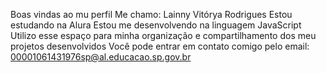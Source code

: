 Boas vindas ao mu perfil
Me chamo: Lainny Vitórya Rodrigues
Estou estudando na Alura
Estou me desenvolvendo na linguagem JavaScript
Utilizo esse espaço para minha organização e compartilhamento dos meu projetos desenvolvidos
Você pode entrar em contato comigo pelo email: 00001061431976sp@al.educacao.sp.gov.br
